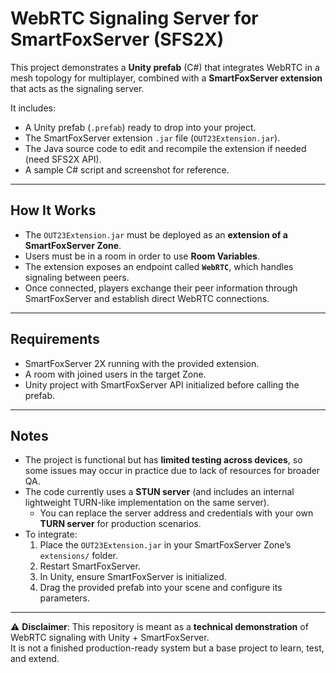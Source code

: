 # WebRTC Signaling Server for SmartFoxServer (SFS2X)

This project demonstrates a **Unity prefab** (C#) that integrates WebRTC in a mesh topology for multiplayer, combined with a **SmartFoxServer extension** that acts as the signaling server.  

It includes:
- A Unity prefab (`.prefab`) ready to drop into your project.
- The SmartFoxServer extension `.jar` file (`OUT23Extension.jar`).
- The Java source code to edit and recompile the extension if needed (need SFS2X API).
- A sample C# script and screenshot for reference.

---

## How It Works
- The `OUT23Extension.jar` must be deployed as an **extension of a SmartFoxServer Zone**.  
- Users must be in a room in order to use **Room Variables**.  
- The extension exposes an endpoint called **`WebRTC`**, which handles signaling between peers.  
- Once connected, players exchange their peer information through SmartFoxServer and establish direct WebRTC connections.

---

## Requirements
- SmartFoxServer 2X running with the provided extension.  
- A room with joined users in the target Zone.  
- Unity project with SmartFoxServer API initialized before calling the prefab.  

---

## Notes
- The project is functional but has **limited testing across devices**, so some issues may occur in practice due to lack of resources for broader QA.  
- The code currently uses a **STUN server** (and includes an internal lightweight TURN-like implementation on the same server).  
  - You can replace the server address and credentials with your own **TURN server** for production scenarios.  
- To integrate:
  1. Place the `OUT23Extension.jar` in your SmartFoxServer Zone’s `extensions/` folder.
  2. Restart SmartFoxServer.
  3. In Unity, ensure SmartFoxServer is initialized.
  4. Drag the provided prefab into your scene and configure its parameters.

---

⚠️ **Disclaimer**: This repository is meant as a **technical demonstration** of WebRTC signaling with Unity + SmartFoxServer.  
It is not a finished production-ready system but a base project to learn, test, and extend.

